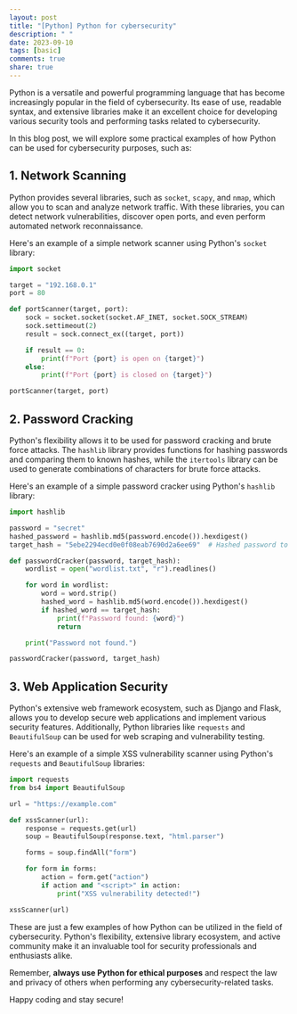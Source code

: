 ```yaml
---
layout: post
title: "[Python] Python for cybersecurity"
description: " "
date: 2023-09-10
tags: [basic]
comments: true
share: true
---
```


Python is a versatile and powerful programming language that has become increasingly popular in the field of cybersecurity. Its ease of use, readable syntax, and extensive libraries make it an excellent choice for developing various security tools and performing tasks related to cybersecurity.

In this blog post, we will explore some practical examples of how Python can be used for cybersecurity purposes, such as:

## 1. Network Scanning
Python provides several libraries, such as `socket`, `scapy`, and `nmap`, which allow you to scan and analyze network traffic. With these libraries, you can detect network vulnerabilities, discover open ports, and even perform automated network reconnaissance.

Here's an example of a simple network scanner using Python's `socket` library:

```python
import socket

target = "192.168.0.1"
port = 80

def portScanner(target, port):
    sock = socket.socket(socket.AF_INET, socket.SOCK_STREAM)
    sock.settimeout(2)
    result = sock.connect_ex((target, port))

    if result == 0:
        print(f"Port {port} is open on {target}")
    else:
        print(f"Port {port} is closed on {target}")

portScanner(target, port)
```

## 2. Password Cracking
Python's flexibility allows it to be used for password cracking and brute force attacks. The `hashlib` library provides functions for hashing passwords and comparing them to known hashes, while the `itertools` library can be used to generate combinations of characters for brute force attacks.

Here's an example of a simple password cracker using Python's `hashlib` library:
```python
import hashlib

password = "secret"
hashed_password = hashlib.md5(password.encode()).hexdigest()
target_hash = "5ebe2294ecd0e0f08eab7690d2a6ee69"  # Hashed password to crack

def passwordCracker(password, target_hash):
    wordlist = open("wordlist.txt", "r").readlines()

    for word in wordlist:
        word = word.strip()
        hashed_word = hashlib.md5(word.encode()).hexdigest()
        if hashed_word == target_hash:
            print(f"Password found: {word}")
            return

    print("Password not found.")

passwordCracker(password, target_hash)
```

## 3. Web Application Security
Python's extensive web framework ecosystem, such as Django and Flask, allows you to develop secure web applications and implement various security features. Additionally, Python libraries like `requests` and `BeautifulSoup` can be used for web scraping and vulnerability testing.

Here's an example of a simple XSS vulnerability scanner using Python's `requests` and `BeautifulSoup` libraries:

```python
import requests
from bs4 import BeautifulSoup

url = "https://example.com"

def xssScanner(url):
    response = requests.get(url)
    soup = BeautifulSoup(response.text, "html.parser")

    forms = soup.findAll("form")

    for form in forms:
        action = form.get("action")
        if action and "<script>" in action:
            print("XSS vulnerability detected!")

xssScanner(url)
```

These are just a few examples of how Python can be utilized in the field of cybersecurity. Python's flexibility, extensive library ecosystem, and active community make it an invaluable tool for security professionals and enthusiasts alike.

Remember, **always use Python for ethical purposes** and respect the law and privacy of others when performing any cybersecurity-related tasks.

Happy coding and stay secure!